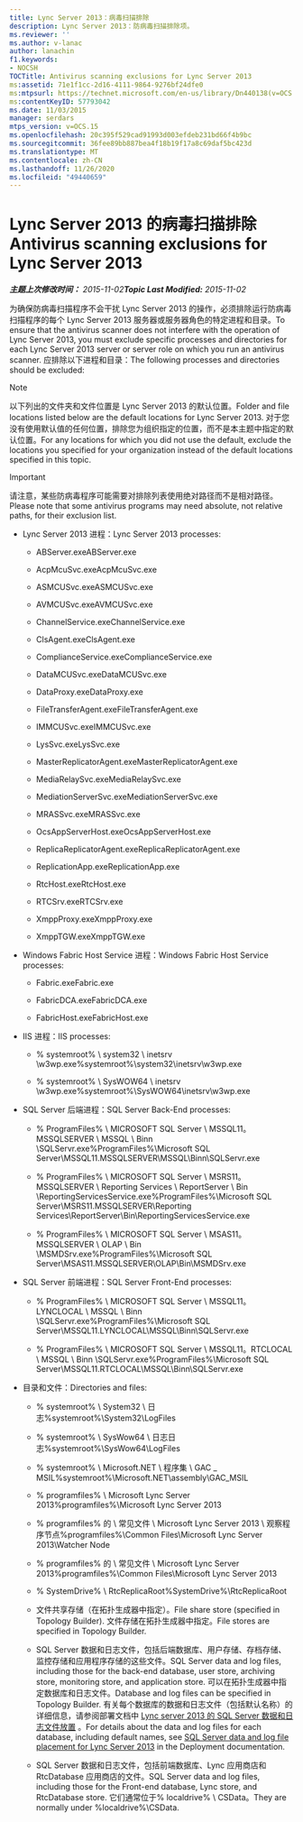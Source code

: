 ```yaml
---
title: Lync Server 2013：病毒扫描排除
description: Lync Server 2013：防病毒扫描排除项。
ms.reviewer: ''
ms.author: v-lanac
author: lanachin
f1.keywords:
- NOCSH
TOCTitle: Antivirus scanning exclusions for Lync Server 2013
ms:assetid: 71e1f1cc-2d16-4111-9864-9276bf24dfe0
ms:mtpsurl: https://technet.microsoft.com/en-us/library/Dn440138(v=OCS.15)
ms:contentKeyID: 57793042
ms.date: 11/03/2015
manager: serdars
mtps_version: v=OCS.15
ms.openlocfilehash: 20c395f529cad91993d003efdeb231bd66f4b9bc
ms.sourcegitcommit: 36fee89bb887bea4f18b19f17a8c69daf5bc423d
ms.translationtype: MT
ms.contentlocale: zh-CN
ms.lasthandoff: 11/26/2020
ms.locfileid: "49440659"
---
```

# <a name="antivirus-scanning-exclusions-for-lync-server-2013"></a><span data-ttu-id="9279b-103">Lync Server 2013 的病毒扫描排除</span><span class="sxs-lookup"><span data-stu-id="9279b-103">Antivirus scanning exclusions for Lync Server 2013</span></span>

<div data-xmlns="http://www.w3.org/1999/xhtml">

<div class="topic" data-xmlns="http://www.w3.org/1999/xhtml" data-msxsl="urn:schemas-microsoft-com:xslt" data-cs="https://msdn.microsoft.com/">

<div data-asp="https://msdn2.microsoft.com/asp">



</div>

<div id="mainSection">

<div id="mainBody"><span data-ttu-id="9279b-104">

<span> </span></span><span class="sxs-lookup"><span data-stu-id="9279b-104">

<span> </span></span></span>

<span data-ttu-id="9279b-105">_**主题上次修改时间：** 2015-11-02_</span><span class="sxs-lookup"><span data-stu-id="9279b-105">_**Topic Last Modified:** 2015-11-02_</span></span>

<span data-ttu-id="9279b-106">为确保防病毒扫描程序不会干扰 Lync Server 2013 的操作，必须排除运行防病毒扫描程序的每个 Lync Server 2013 服务器或服务器角色的特定进程和目录。</span><span class="sxs-lookup"><span data-stu-id="9279b-106">To ensure that the antivirus scanner does not interfere with the operation of Lync Server 2013, you must exclude specific processes and directories for each Lync Server 2013 server or server role on which you run an antivirus scanner.</span></span> <span data-ttu-id="9279b-107">应排除以下进程和目录：</span><span class="sxs-lookup"><span data-stu-id="9279b-107">The following processes and directories should be excluded:</span></span>

<div>


> [!NOTE]  
> <span data-ttu-id="9279b-108">以下列出的文件夹和文件位置是 Lync Server 2013 的默认位置。</span><span class="sxs-lookup"><span data-stu-id="9279b-108">Folder and file locations listed below are the default locations for Lync Server 2013.</span></span> <span data-ttu-id="9279b-109">对于您没有使用默认值的任何位置，排除您为组织指定的位置，而不是本主题中指定的默认位置。</span><span class="sxs-lookup"><span data-stu-id="9279b-109">For any locations for which you did not use the default, exclude the locations you specified for your organization instead of the default locations specified in this topic.</span></span>



</div>

<div>


> [!IMPORTANT]  
> <span data-ttu-id="9279b-110">请注意，某些防病毒程序可能需要对排除列表使用绝对路径而不是相对路径。</span><span class="sxs-lookup"><span data-stu-id="9279b-110">Please note that some antivirus programs may need absolute, not relative paths, for their exclusion list.</span></span>



</div>

  - <span data-ttu-id="9279b-111">Lync Server 2013 进程：</span><span class="sxs-lookup"><span data-stu-id="9279b-111">Lync Server 2013 processes:</span></span>
    
      - <span data-ttu-id="9279b-112">ABServer.exe</span><span class="sxs-lookup"><span data-stu-id="9279b-112">ABServer.exe</span></span>
    
      - <span data-ttu-id="9279b-113">AcpMcuSvc.exe</span><span class="sxs-lookup"><span data-stu-id="9279b-113">AcpMcuSvc.exe</span></span>
    
      - <span data-ttu-id="9279b-114">ASMCUSvc.exe</span><span class="sxs-lookup"><span data-stu-id="9279b-114">ASMCUSvc.exe</span></span>
    
      - <span data-ttu-id="9279b-115">AVMCUSvc.exe</span><span class="sxs-lookup"><span data-stu-id="9279b-115">AVMCUSvc.exe</span></span>
    
      - <span data-ttu-id="9279b-116">ChannelService.exe</span><span class="sxs-lookup"><span data-stu-id="9279b-116">ChannelService.exe</span></span>
    
      - <span data-ttu-id="9279b-117">ClsAgent.exe</span><span class="sxs-lookup"><span data-stu-id="9279b-117">ClsAgent.exe</span></span>
    
      - <span data-ttu-id="9279b-118">ComplianceService.exe</span><span class="sxs-lookup"><span data-stu-id="9279b-118">ComplianceService.exe</span></span>
    
      - <span data-ttu-id="9279b-119">DataMCUSvc.exe</span><span class="sxs-lookup"><span data-stu-id="9279b-119">DataMCUSvc.exe</span></span>
    
      - <span data-ttu-id="9279b-120">DataProxy.exe</span><span class="sxs-lookup"><span data-stu-id="9279b-120">DataProxy.exe</span></span>
    
      - <span data-ttu-id="9279b-121">FileTransferAgent.exe</span><span class="sxs-lookup"><span data-stu-id="9279b-121">FileTransferAgent.exe</span></span>
    
      - <span data-ttu-id="9279b-122">IMMCUSvc.exe</span><span class="sxs-lookup"><span data-stu-id="9279b-122">IMMCUSvc.exe</span></span>
    
      - <span data-ttu-id="9279b-123">LysSvc.exe</span><span class="sxs-lookup"><span data-stu-id="9279b-123">LysSvc.exe</span></span>
    
      - <span data-ttu-id="9279b-124">MasterReplicatorAgent.exe</span><span class="sxs-lookup"><span data-stu-id="9279b-124">MasterReplicatorAgent.exe</span></span>
    
      - <span data-ttu-id="9279b-125">MediaRelaySvc.exe</span><span class="sxs-lookup"><span data-stu-id="9279b-125">MediaRelaySvc.exe</span></span>
    
      - <span data-ttu-id="9279b-126">MediationServerSvc.exe</span><span class="sxs-lookup"><span data-stu-id="9279b-126">MediationServerSvc.exe</span></span>
    
      - <span data-ttu-id="9279b-127">MRASSvc.exe</span><span class="sxs-lookup"><span data-stu-id="9279b-127">MRASSvc.exe</span></span>
    
      - <span data-ttu-id="9279b-128">OcsAppServerHost.exe</span><span class="sxs-lookup"><span data-stu-id="9279b-128">OcsAppServerHost.exe</span></span>
    
      - <span data-ttu-id="9279b-129">ReplicaReplicatorAgent.exe</span><span class="sxs-lookup"><span data-stu-id="9279b-129">ReplicaReplicatorAgent.exe</span></span>
    
      - <span data-ttu-id="9279b-130">ReplicationApp.exe</span><span class="sxs-lookup"><span data-stu-id="9279b-130">ReplicationApp.exe</span></span>
    
      - <span data-ttu-id="9279b-131">RtcHost.exe</span><span class="sxs-lookup"><span data-stu-id="9279b-131">RtcHost.exe</span></span>
    
      - <span data-ttu-id="9279b-132">RTCSrv.exe</span><span class="sxs-lookup"><span data-stu-id="9279b-132">RTCSrv.exe</span></span>
    
      - <span data-ttu-id="9279b-133">XmppProxy.exe</span><span class="sxs-lookup"><span data-stu-id="9279b-133">XmppProxy.exe</span></span>
    
      - <span data-ttu-id="9279b-134">XmppTGW.exe</span><span class="sxs-lookup"><span data-stu-id="9279b-134">XmppTGW.exe</span></span>

  - <span data-ttu-id="9279b-135">Windows Fabric Host Service 进程：</span><span class="sxs-lookup"><span data-stu-id="9279b-135">Windows Fabric Host Service processes:</span></span>
    
      - <span data-ttu-id="9279b-136">Fabric.exe</span><span class="sxs-lookup"><span data-stu-id="9279b-136">Fabric.exe</span></span>
    
      - <span data-ttu-id="9279b-137">FabricDCA.exe</span><span class="sxs-lookup"><span data-stu-id="9279b-137">FabricDCA.exe</span></span>
    
      - <span data-ttu-id="9279b-138">FabricHost.exe</span><span class="sxs-lookup"><span data-stu-id="9279b-138">FabricHost.exe</span></span>

  - <span data-ttu-id="9279b-139">IIS 进程：</span><span class="sxs-lookup"><span data-stu-id="9279b-139">IIS processes:</span></span>
    
      - <span data-ttu-id="9279b-140">% systemroot% \\ system32 \\ inetsrv \\w3wp.exe</span><span class="sxs-lookup"><span data-stu-id="9279b-140">%systemroot%\\system32\\inetsrv\\w3wp.exe</span></span>
    
      - <span data-ttu-id="9279b-141">% systemroot% \\ SysWOW64 \\ inetsrv \\w3wp.exe</span><span class="sxs-lookup"><span data-stu-id="9279b-141">%systemroot%\\SysWOW64\\inetsrv\\w3wp.exe</span></span>

  - <span data-ttu-id="9279b-142">SQL Server 后端进程：</span><span class="sxs-lookup"><span data-stu-id="9279b-142">SQL Server Back-End processes:</span></span>
    
      - <span data-ttu-id="9279b-143">% ProgramFiles% \\ MICROSOFT SQL Server \\ MSSQL11。MSSQLSERVER \\ MSSQL \\ Binn \\SQLServr.exe</span><span class="sxs-lookup"><span data-stu-id="9279b-143">%ProgramFiles%\\Microsoft SQL Server\\MSSQL11.MSSQLSERVER\\MSSQL\\Binn\\SQLServr.exe</span></span>
    
      - <span data-ttu-id="9279b-144">% ProgramFiles% \\ MICROSOFT SQL Server \\ MSRS11。MSSQLSERVER \\ Reporting Services \\ ReportServer \\ Bin \\ReportingServicesService.exe</span><span class="sxs-lookup"><span data-stu-id="9279b-144">%ProgramFiles%\\Microsoft SQL Server\\MSRS11.MSSQLSERVER\\Reporting Services\\ReportServer\\Bin\\ReportingServicesService.exe</span></span>
    
      - <span data-ttu-id="9279b-145">% ProgramFiles% \\ MICROSOFT SQL Server \\ MSAS11。MSSQLSERVER \\ OLAP \\ Bin \\MSMDSrv.exe</span><span class="sxs-lookup"><span data-stu-id="9279b-145">%ProgramFiles%\\Microsoft SQL Server\\MSAS11.MSSQLSERVER\\OLAP\\Bin\\MSMDSrv.exe</span></span>

  - <span data-ttu-id="9279b-146">SQL Server 前端进程：</span><span class="sxs-lookup"><span data-stu-id="9279b-146">SQL Server Front-End processes:</span></span>
    
      - <span data-ttu-id="9279b-147">% ProgramFiles% \\ MICROSOFT SQL Server \\ MSSQL11。LYNCLOCAL \\ MSSQL \\ Binn \\SQLServr.exe</span><span class="sxs-lookup"><span data-stu-id="9279b-147">%ProgramFiles%\\Microsoft SQL Server\\MSSQL11.LYNCLOCAL\\MSSQL\\Binn\\SQLServr.exe</span></span>
    
      - <span data-ttu-id="9279b-148">% ProgramFiles% \\ MICROSOFT SQL Server \\ MSSQL11。RTCLOCAL \\ MSSQL \\ Binn \\SQLServr.exe</span><span class="sxs-lookup"><span data-stu-id="9279b-148">%ProgramFiles%\\Microsoft SQL Server\\MSSQL11.RTCLOCAL\\MSSQL\\Binn\\SQLServr.exe</span></span>

  - <span data-ttu-id="9279b-149">目录和文件：</span><span class="sxs-lookup"><span data-stu-id="9279b-149">Directories and files:</span></span>
    
      - <span data-ttu-id="9279b-150">% systemroot% \\ System32 \\ 日志</span><span class="sxs-lookup"><span data-stu-id="9279b-150">%systemroot%\\System32\\LogFiles</span></span>
    
      - <span data-ttu-id="9279b-151">% systemroot% \\ SysWow64 \\ 日志日志</span><span class="sxs-lookup"><span data-stu-id="9279b-151">%systemroot%\\SysWow64\\LogFiles</span></span>
    
      - <span data-ttu-id="9279b-152">% systemroot% \\ Microsoft.NET \\ 程序集 \\ GAC \_ MSIL</span><span class="sxs-lookup"><span data-stu-id="9279b-152">%systemroot%\\Microsoft.NET\\assembly\\GAC\_MSIL</span></span>
    
      - <span data-ttu-id="9279b-153">% programfiles% \\ Microsoft Lync Server 2013</span><span class="sxs-lookup"><span data-stu-id="9279b-153">%programfiles%\\Microsoft Lync Server 2013</span></span>
    
      - <span data-ttu-id="9279b-154">% programfiles% 的 \\ 常见文件 \\ Microsoft Lync Server 2013 \\ 观察程序节点</span><span class="sxs-lookup"><span data-stu-id="9279b-154">%programfiles%\\Common Files\\Microsoft Lync Server 2013\\Watcher Node</span></span>
    
      - <span data-ttu-id="9279b-155">% programfiles% 的 \\ 常见文件 \\ Microsoft Lync Server 2013</span><span class="sxs-lookup"><span data-stu-id="9279b-155">%programfiles%\\Common Files\\Microsoft Lync Server 2013</span></span>
    
      - <span data-ttu-id="9279b-156">% SystemDrive% \\ RtcReplicaRoot</span><span class="sxs-lookup"><span data-stu-id="9279b-156">%SystemDrive%\\RtcReplicaRoot</span></span>
    
      - <span data-ttu-id="9279b-157">文件共享存储（在拓扑生成器中指定）。</span><span class="sxs-lookup"><span data-stu-id="9279b-157">File share store (specified in Topology Builder).</span></span> <span data-ttu-id="9279b-158">文件存储在拓扑生成器中指定。</span><span class="sxs-lookup"><span data-stu-id="9279b-158">File stores are specified in Topology Builder.</span></span>
    
      - <span data-ttu-id="9279b-159">SQL Server 数据和日志文件，包括后端数据库、用户存储、存档存储、监控存储和应用程序存储的这些文件。</span><span class="sxs-lookup"><span data-stu-id="9279b-159">SQL Server data and log files, including those for the back-end database, user store, archiving store, monitoring store, and application store.</span></span> <span data-ttu-id="9279b-160">可以在拓扑生成器中指定数据库和日志文件。</span><span class="sxs-lookup"><span data-stu-id="9279b-160">Database and log files can be specified in Topology Builder.</span></span> <span data-ttu-id="9279b-161">有关每个数据库的数据和日志文件（包括默认名称）的详细信息，请参阅部署文档中 [Lync server 2013 的 SQL Server 数据和日志文件放置](lync-server-2013-sql-server-data-and-log-file-placement.md) 。</span><span class="sxs-lookup"><span data-stu-id="9279b-161">For details about the data and log files for each database, including default names, see [SQL Server data and log file placement for Lync Server 2013](lync-server-2013-sql-server-data-and-log-file-placement.md) in the Deployment documentation.</span></span>
    
      - <span data-ttu-id="9279b-162">SQL Server 数据和日志文件，包括前端数据库、Lync 应用商店和 RtcDatabase 应用商店的文件。</span><span class="sxs-lookup"><span data-stu-id="9279b-162">SQL Server data and log files, including those for the Front-end database, Lync store, and RtcDatabase store.</span></span> <span data-ttu-id="9279b-163">它们通常位于% localdrive% \\ CSData。</span><span class="sxs-lookup"><span data-stu-id="9279b-163">They are normally under %localdrive%\\CSData.</span></span>

<span data-ttu-id="9279b-164"></div>

<span> </span>

</div>

</div>

</span><span class="sxs-lookup"><span data-stu-id="9279b-164"></div>

<span> </span>

</div>

</div>

</span></span></div>

